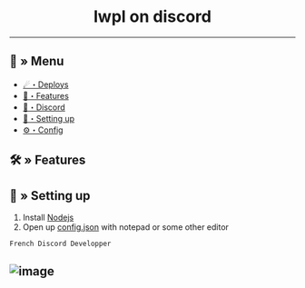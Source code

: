 <h1 align="center">
lwpl on discord
</h1>

---
## <a id="menu"></a>🔱 » Menu

- [☄・Deploys](#deploys)
- [🔰・Features](#features)
- [🌌・Discord](https://discord.gg/hotty)
- [🎉・Setting up](#setup)
- [⚙・Config](#config)

## <a id="features"></a>🛠 » Features


## <a id="setup"></a> 📁 » Setting up

1. Install [Nodejs](https://nodejs.org/)
2. Open up [config.json](https://discord.gg/hotty) with notepad or some other editor
```
French Discord Developper
```
![image]([[https://cdn.discordapp.com/attachments/1277693276924809236/1341600038291247158/image.png?ex=67b695e6&is=67b54466&hm=75a02c2b3ddd6e01d3e6af583d6193e8cd8d085d9721ef9281c5db1ed3b4fdef&]])
---
